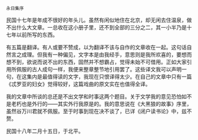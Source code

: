     永日集序 

   民国十七年是年成不很好的年头儿。虽然有闲似地住在北京，却无闲去住温泉，做不出什么大文章。一总收在这小册子里，还不到全部的三分之二，其一小半乃是十七年以前所写的东西。

   有五篇是翻译。有人或要不赞成，以为翻译不该与自作的文章收在一起。这句话自然言之成理。但我有一种偏见，文字本是由我经手，意思则是我所欢喜的，要想而想不到，欲说而说不出的东西，固然并不想霸占，觉得未始不可借用。正如大家引用所佩服的古人成句一样，我便来整章整节地引用罢了。这些译文我可以声明一句，在这集内是最值得读的文字，我现在只恨译得太少。在自己的文章中只有一篇《忒罗亚的妇女》觉得较好，这篇戏曲的原文实在也值得全译。

   我的文章中所谈的总还是不出文学和时事这两个题目。关于文学我的意见恐怕如不是老朽也是外行的——其实外行我原是的。我的意思说在《大黑狼的故事》序里，虽然谷万川君就不佩服。至于时事到现在决不谈了，已详《闭户读书论》中，兹不赘。

   民国十八年二月十五日，于北平。

